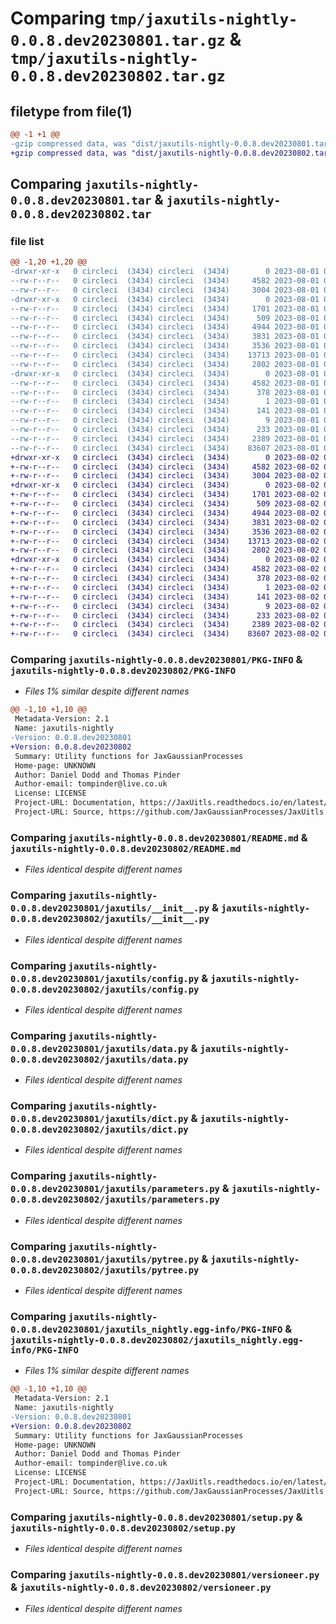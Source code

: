 # Comparing `tmp/jaxutils-nightly-0.0.8.dev20230801.tar.gz` & `tmp/jaxutils-nightly-0.0.8.dev20230802.tar.gz`

## filetype from file(1)

```diff
@@ -1 +1 @@
-gzip compressed data, was "dist/jaxutils-nightly-0.0.8.dev20230801.tar", last modified: Tue Aug  1 00:06:34 2023, max compression
+gzip compressed data, was "dist/jaxutils-nightly-0.0.8.dev20230802.tar", last modified: Wed Aug  2 00:06:35 2023, max compression
```

## Comparing `jaxutils-nightly-0.0.8.dev20230801.tar` & `jaxutils-nightly-0.0.8.dev20230802.tar`

### file list

```diff
@@ -1,20 +1,20 @@
-drwxr-xr-x   0 circleci  (3434) circleci  (3434)        0 2023-08-01 00:06:34.436054 jaxutils-nightly-0.0.8.dev20230801/
--rw-r--r--   0 circleci  (3434) circleci  (3434)     4582 2023-08-01 00:06:34.436054 jaxutils-nightly-0.0.8.dev20230801/PKG-INFO
--rw-r--r--   0 circleci  (3434) circleci  (3434)     3004 2023-08-01 00:06:28.000000 jaxutils-nightly-0.0.8.dev20230801/README.md
-drwxr-xr-x   0 circleci  (3434) circleci  (3434)        0 2023-08-01 00:06:34.436054 jaxutils-nightly-0.0.8.dev20230801/jaxutils/
--rw-r--r--   0 circleci  (3434) circleci  (3434)     1701 2023-08-01 00:06:28.000000 jaxutils-nightly-0.0.8.dev20230801/jaxutils/__init__.py
--rw-r--r--   0 circleci  (3434) circleci  (3434)      509 2023-08-01 00:06:34.436054 jaxutils-nightly-0.0.8.dev20230801/jaxutils/_version.py
--rw-r--r--   0 circleci  (3434) circleci  (3434)     4944 2023-08-01 00:06:28.000000 jaxutils-nightly-0.0.8.dev20230801/jaxutils/config.py
--rw-r--r--   0 circleci  (3434) circleci  (3434)     3831 2023-08-01 00:06:28.000000 jaxutils-nightly-0.0.8.dev20230801/jaxutils/data.py
--rw-r--r--   0 circleci  (3434) circleci  (3434)     3536 2023-08-01 00:06:28.000000 jaxutils-nightly-0.0.8.dev20230801/jaxutils/dict.py
--rw-r--r--   0 circleci  (3434) circleci  (3434)    13713 2023-08-01 00:06:28.000000 jaxutils-nightly-0.0.8.dev20230801/jaxutils/parameters.py
--rw-r--r--   0 circleci  (3434) circleci  (3434)     2802 2023-08-01 00:06:28.000000 jaxutils-nightly-0.0.8.dev20230801/jaxutils/pytree.py
-drwxr-xr-x   0 circleci  (3434) circleci  (3434)        0 2023-08-01 00:06:34.436054 jaxutils-nightly-0.0.8.dev20230801/jaxutils_nightly.egg-info/
--rw-r--r--   0 circleci  (3434) circleci  (3434)     4582 2023-08-01 00:06:34.000000 jaxutils-nightly-0.0.8.dev20230801/jaxutils_nightly.egg-info/PKG-INFO
--rw-r--r--   0 circleci  (3434) circleci  (3434)      378 2023-08-01 00:06:34.000000 jaxutils-nightly-0.0.8.dev20230801/jaxutils_nightly.egg-info/SOURCES.txt
--rw-r--r--   0 circleci  (3434) circleci  (3434)        1 2023-08-01 00:06:34.000000 jaxutils-nightly-0.0.8.dev20230801/jaxutils_nightly.egg-info/dependency_links.txt
--rw-r--r--   0 circleci  (3434) circleci  (3434)      141 2023-08-01 00:06:34.000000 jaxutils-nightly-0.0.8.dev20230801/jaxutils_nightly.egg-info/requires.txt
--rw-r--r--   0 circleci  (3434) circleci  (3434)        9 2023-08-01 00:06:34.000000 jaxutils-nightly-0.0.8.dev20230801/jaxutils_nightly.egg-info/top_level.txt
--rw-r--r--   0 circleci  (3434) circleci  (3434)      233 2023-08-01 00:06:34.436054 jaxutils-nightly-0.0.8.dev20230801/setup.cfg
--rw-r--r--   0 circleci  (3434) circleci  (3434)     2389 2023-08-01 00:06:28.000000 jaxutils-nightly-0.0.8.dev20230801/setup.py
--rw-r--r--   0 circleci  (3434) circleci  (3434)    83607 2023-08-01 00:06:28.000000 jaxutils-nightly-0.0.8.dev20230801/versioneer.py
+drwxr-xr-x   0 circleci  (3434) circleci  (3434)        0 2023-08-02 00:06:35.479350 jaxutils-nightly-0.0.8.dev20230802/
+-rw-r--r--   0 circleci  (3434) circleci  (3434)     4582 2023-08-02 00:06:35.479350 jaxutils-nightly-0.0.8.dev20230802/PKG-INFO
+-rw-r--r--   0 circleci  (3434) circleci  (3434)     3004 2023-08-02 00:06:29.000000 jaxutils-nightly-0.0.8.dev20230802/README.md
+drwxr-xr-x   0 circleci  (3434) circleci  (3434)        0 2023-08-02 00:06:35.479350 jaxutils-nightly-0.0.8.dev20230802/jaxutils/
+-rw-r--r--   0 circleci  (3434) circleci  (3434)     1701 2023-08-02 00:06:29.000000 jaxutils-nightly-0.0.8.dev20230802/jaxutils/__init__.py
+-rw-r--r--   0 circleci  (3434) circleci  (3434)      509 2023-08-02 00:06:35.479350 jaxutils-nightly-0.0.8.dev20230802/jaxutils/_version.py
+-rw-r--r--   0 circleci  (3434) circleci  (3434)     4944 2023-08-02 00:06:29.000000 jaxutils-nightly-0.0.8.dev20230802/jaxutils/config.py
+-rw-r--r--   0 circleci  (3434) circleci  (3434)     3831 2023-08-02 00:06:29.000000 jaxutils-nightly-0.0.8.dev20230802/jaxutils/data.py
+-rw-r--r--   0 circleci  (3434) circleci  (3434)     3536 2023-08-02 00:06:29.000000 jaxutils-nightly-0.0.8.dev20230802/jaxutils/dict.py
+-rw-r--r--   0 circleci  (3434) circleci  (3434)    13713 2023-08-02 00:06:29.000000 jaxutils-nightly-0.0.8.dev20230802/jaxutils/parameters.py
+-rw-r--r--   0 circleci  (3434) circleci  (3434)     2802 2023-08-02 00:06:29.000000 jaxutils-nightly-0.0.8.dev20230802/jaxutils/pytree.py
+drwxr-xr-x   0 circleci  (3434) circleci  (3434)        0 2023-08-02 00:06:35.479350 jaxutils-nightly-0.0.8.dev20230802/jaxutils_nightly.egg-info/
+-rw-r--r--   0 circleci  (3434) circleci  (3434)     4582 2023-08-02 00:06:35.000000 jaxutils-nightly-0.0.8.dev20230802/jaxutils_nightly.egg-info/PKG-INFO
+-rw-r--r--   0 circleci  (3434) circleci  (3434)      378 2023-08-02 00:06:35.000000 jaxutils-nightly-0.0.8.dev20230802/jaxutils_nightly.egg-info/SOURCES.txt
+-rw-r--r--   0 circleci  (3434) circleci  (3434)        1 2023-08-02 00:06:35.000000 jaxutils-nightly-0.0.8.dev20230802/jaxutils_nightly.egg-info/dependency_links.txt
+-rw-r--r--   0 circleci  (3434) circleci  (3434)      141 2023-08-02 00:06:35.000000 jaxutils-nightly-0.0.8.dev20230802/jaxutils_nightly.egg-info/requires.txt
+-rw-r--r--   0 circleci  (3434) circleci  (3434)        9 2023-08-02 00:06:35.000000 jaxutils-nightly-0.0.8.dev20230802/jaxutils_nightly.egg-info/top_level.txt
+-rw-r--r--   0 circleci  (3434) circleci  (3434)      233 2023-08-02 00:06:35.479350 jaxutils-nightly-0.0.8.dev20230802/setup.cfg
+-rw-r--r--   0 circleci  (3434) circleci  (3434)     2389 2023-08-02 00:06:29.000000 jaxutils-nightly-0.0.8.dev20230802/setup.py
+-rw-r--r--   0 circleci  (3434) circleci  (3434)    83607 2023-08-02 00:06:29.000000 jaxutils-nightly-0.0.8.dev20230802/versioneer.py
```

### Comparing `jaxutils-nightly-0.0.8.dev20230801/PKG-INFO` & `jaxutils-nightly-0.0.8.dev20230802/PKG-INFO`

 * *Files 1% similar despite different names*

```diff
@@ -1,10 +1,10 @@
 Metadata-Version: 2.1
 Name: jaxutils-nightly
-Version: 0.0.8.dev20230801
+Version: 0.0.8.dev20230802
 Summary: Utility functions for JaxGaussianProcesses
 Home-page: UNKNOWN
 Author: Daniel Dodd and Thomas Pinder
 Author-email: tompinder@live.co.uk
 License: LICENSE
 Project-URL: Documentation, https://JaxUitls.readthedocs.io/en/latest/
 Project-URL: Source, https://github.com/JaxGaussianProcesses/JaxUitls
```

### Comparing `jaxutils-nightly-0.0.8.dev20230801/README.md` & `jaxutils-nightly-0.0.8.dev20230802/README.md`

 * *Files identical despite different names*

### Comparing `jaxutils-nightly-0.0.8.dev20230801/jaxutils/__init__.py` & `jaxutils-nightly-0.0.8.dev20230802/jaxutils/__init__.py`

 * *Files identical despite different names*

### Comparing `jaxutils-nightly-0.0.8.dev20230801/jaxutils/config.py` & `jaxutils-nightly-0.0.8.dev20230802/jaxutils/config.py`

 * *Files identical despite different names*

### Comparing `jaxutils-nightly-0.0.8.dev20230801/jaxutils/data.py` & `jaxutils-nightly-0.0.8.dev20230802/jaxutils/data.py`

 * *Files identical despite different names*

### Comparing `jaxutils-nightly-0.0.8.dev20230801/jaxutils/dict.py` & `jaxutils-nightly-0.0.8.dev20230802/jaxutils/dict.py`

 * *Files identical despite different names*

### Comparing `jaxutils-nightly-0.0.8.dev20230801/jaxutils/parameters.py` & `jaxutils-nightly-0.0.8.dev20230802/jaxutils/parameters.py`

 * *Files identical despite different names*

### Comparing `jaxutils-nightly-0.0.8.dev20230801/jaxutils/pytree.py` & `jaxutils-nightly-0.0.8.dev20230802/jaxutils/pytree.py`

 * *Files identical despite different names*

### Comparing `jaxutils-nightly-0.0.8.dev20230801/jaxutils_nightly.egg-info/PKG-INFO` & `jaxutils-nightly-0.0.8.dev20230802/jaxutils_nightly.egg-info/PKG-INFO`

 * *Files 1% similar despite different names*

```diff
@@ -1,10 +1,10 @@
 Metadata-Version: 2.1
 Name: jaxutils-nightly
-Version: 0.0.8.dev20230801
+Version: 0.0.8.dev20230802
 Summary: Utility functions for JaxGaussianProcesses
 Home-page: UNKNOWN
 Author: Daniel Dodd and Thomas Pinder
 Author-email: tompinder@live.co.uk
 License: LICENSE
 Project-URL: Documentation, https://JaxUitls.readthedocs.io/en/latest/
 Project-URL: Source, https://github.com/JaxGaussianProcesses/JaxUitls
```

### Comparing `jaxutils-nightly-0.0.8.dev20230801/setup.py` & `jaxutils-nightly-0.0.8.dev20230802/setup.py`

 * *Files identical despite different names*

### Comparing `jaxutils-nightly-0.0.8.dev20230801/versioneer.py` & `jaxutils-nightly-0.0.8.dev20230802/versioneer.py`

 * *Files identical despite different names*

